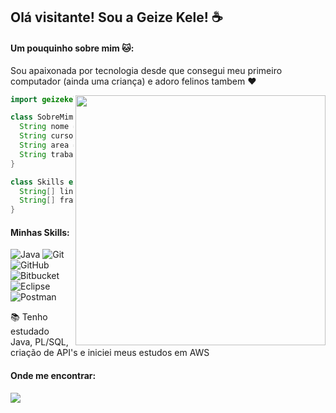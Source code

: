 ## Olá visitante! Sou a <strong>Geize Kele! ☕️</strong>

<h4>Um pouquinho sobre mim 🐱:</h4>
<p>Sou apaixonada por tecnologia desde que consegui meu primeiro computador (ainda uma criança) e adoro felinos tambem ❤</p>

<img src="https://raw.githubusercontent.com/MicaelliMedeiros/micaellimedeiros/master/image/computer-illustration.png" min-width="400px" max-width="400px" width="400px" align="right">

```java
import geizekele.Desenvolvedor;

class SobreMim extends Desenvolvedor {
  String nome = "Geize Kele";
  String curso/faculdade = "Ciências da Computação";
  String area = "Desenvolvedora back-end";
  String trabalho = "Estagiária IBM";
}

class Skills extends Desenvolvedor {
  String[] linguagens = {"Java", "SQL"};
  String[] frameworks = {"Spring", "PL/SQL"};
}
```
<h4>Minhas Skills:</h4>

![Java](https://img.shields.io/badge/-Java-333333?style=flat&logo=Java&logoColor=007396)
![Git](https://img.shields.io/badge/-Git-333333?style=flat&logo=git)
![GitHub](https://img.shields.io/badge/-GitHub-333333?style=flat&logo=github)
![Bitbucket](https://img.shields.io/badge/-Bitbucket-333333?style=flat&logo=bitbucket)
![Eclipse](https://img.shields.io/badge/-Eclipse-333333?style=flat&logo=eclipse-ide&logoColor=2C2255)
![Postman](https://img.shields.io/badge/-Postman-333333?style=flat&logo=postman)

<p>📚 Tenho estudado Java, PL/SQL, criação de API's e iniciei meus estudos em AWS</p>

<h4>Onde me encontrar:</h4>
<p align="left">
  <a href="https://www.linkedin.com/in/geize-kele/" target="_blank" rel="noopener" alt="LinkedIn">
  <img src="https://img.shields.io/badge/-Linkedin-0e76a8?style=flat-square&logo=Linkedin&logoColor=white&link=https://www.linkedin.com/in/geize-kele/" /></a>
</p>
